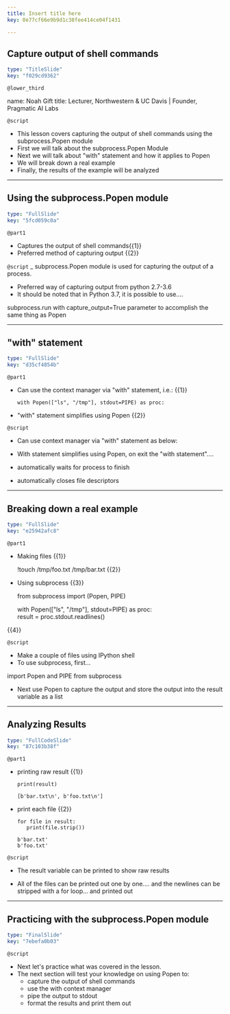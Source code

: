 ```yaml
---
title: Insert title here
key: 0e77cf66e9b9d1c38fee414ce04f1431

---
```

## Capture output of shell commands

```yaml
type: "TitleSlide"
key: "f029cd9362"
```

`@lower_third`

name: Noah Gift
title: Lecturer, Northwestern & UC Davis | Founder, Pragmatic AI Labs


`@script`
- This lesson covers capturing the output of shell commands using the subprocess.Popen module
- First we will talk about the subprocess.Popen Module
- Next we will talk about "with" statement and how it applies to Popen
- We will break down a real example
- Finally, the results of the example will be analyzed


---
## Using the subprocess.Popen module

```yaml
type: "FullSlide"
key: "5fcd059c0a"
```

`@part1`
- Captures the output of shell commands{{1}}
- Preferred method of capturing output {{2}}


`@script`
_ subprocess.Popen module is used for capturing the output of a process.
- Preferred way of capturing output from python 2.7-3.6
- It should be noted that in Python 3.7, it is possible to use....
 
subprocess.run with  capture_output=True parameter to accomplish the same thing as Popen


---
## "with" statement

```yaml
type: "FullSlide"
key: "d35cf4854b"
```

`@part1`
- Can use the context manager via "with" statement, i.e.:  {{1}}

      with Popen(["ls", "/tmp"], stdout=PIPE) as proc:


- "with" statement simplifies using Popen  {{2}}


`@script`
- Can use context manager via "with" statement as below:

- With statement simplifies using Popen, on exit the "with statement"....

- automatically waits for process to finish
- automatically closes file descriptors


---
## Breaking down a real example

```yaml
type: "FullSlide"
key: "e25942afc8"
```

`@part1`
- Making files  {{1}}


     !touch /tmp/foo.txt /tmp/bar.txt 
{{2}}


- Using subprocess {{3}}



     from subprocess import (Popen, PIPE)

     with Popen(["ls", "/tmp"], stdout=PIPE) as proc:    
          result = proc.stdout.readlines()

{{4}}


`@script`
- Make a couple of files using IPython shell
- To use subprocess, first...
 
import Popen and PIPE from subprocess


- Next use Popen to capture the output and store the output into the result variable as a list


---
## Analyzing Results

```yaml
type: "FullCodeSlide"
key: "87c103b38f"
```

`@part1`
- printing raw result {{1}}

      print(result)

      [b'bar.txt\n', b'foo.txt\n']
- print each file {{2}}

      for file in result:
         print(file.strip())

      b'bar.txt'
      b'foo.txt'


`@script`
- The result variable can be printed to show raw results

- All of the files can be printed out one by one....
 and the newlines can be stripped with a for loop...
and printed out


---
## Practicing with the subprocess.Popen module

```yaml
type: "FinalSlide"
key: "7ebefa0b03"
```

`@script`
- Next let's practice what was covered in the lesson.
- The next section will test your knowledge on using Popen to:
  - capture the output of shell commands
  - use the with context manager  
  - pipe the output to stdout
  - format the results and print them out

